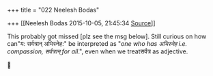 +++
title = "022 Neelesh Bodas"

+++
[[Neelesh Bodas	2015-10-05, 21:45:34 [Source](https://groups.google.com/g/samskrita/c/zWs5Ucc0gT8)]]



This probably got missed \[plz see the msg below\]. Still curious on how can"य: सर्वत्रान् अभिस्नेह:" be interpreted as "*one who has अभिस्नेह i.e. compassion, सर्वत्रान् for all*.", even when we treatसर्वत्र as adjective.




